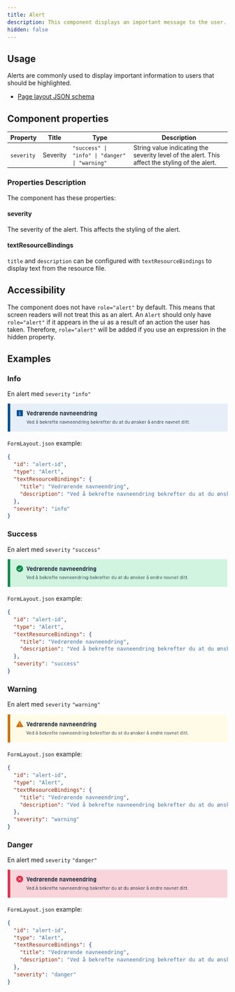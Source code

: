 ```yaml
---
title: Alert
description: This component displays an important message to the user. The component can be used to display a message with different levels of severity.
hidden: false
---
```


## Usage

Alerts are commonly used to display important information to users that should be highlighted.

* [Page layout JSON schema](https://altinncdn.no/schemas/json/layout/layout.schema.v1.json)

## Component properties

| **Property** | **Title**    | **Type**                                       | **Description**                                                                                |
|--------------|--------------|------------------------------------------------|------------------------------------------------------------------------------------------------|
| `severity`   | Severity     | `"success" \| "info" \| "danger" \| "warning"` | String value indicating the severity level of the alert. This affect the styling of the alert. |

### Properties Description

The component has these properties:

#### severity

The severity of the alert. This affects the styling of the alert.


#### textResourceBindings

`title` and `description` can be configured with `textResourceBindings` to display text from the resource file.

## Accessibility

The component does not have `role="alert"` by default. This means that screen readers will not treat this as an alert.
An `Alert` should only have `role="alert"` if it appears in the ui as a result of an action the user has taken. Therefore,
`role="alert"` will be added if you use an expression in the hidden property.

## Examples

### Info

En alert med `severity` `"info"`

![Info card](info.png)

`FormLayout.json` example:

```json
{
  "id": "alert-id",
  "type": "Alert",
  "textResourceBindings": {
    "title": "Vedrørende navneendring",
    "description": "Ved å bekrefte navneendring bekrefter du at du ønsker å endre navnet ditt."
  },
  "severity": "info"
}

```

### Success

En alert med `severity` `"success"`

![Info card](success.png)

`FormLayout.json` example:

```json
{
  "id": "alert-id",
  "type": "Alert",
  "textResourceBindings": {
    "title": "Vedrørende navneendring",
    "description": "Ved å bekrefte navneendring bekrefter du at du ønsker å endre navnet ditt."
  },
  "severity": "success"
}

```
### Warning

En alert med `severity` `"warning"`

![Info card](warning.png)

`FormLayout.json` example:

```json
{
  "id": "alert-id",
  "type": "Alert",
  "textResourceBindings": {
    "title": "Vedrørende navneendring",
    "description": "Ved å bekrefte navneendring bekrefter du at du ønsker å endre navnet ditt."
  },
  "severity": "warning"
}

```
### Danger

En alert med `severity` `"danger"`

![Info card](danger.png)

`FormLayout.json` example:

```json
{
  "id": "alert-id",
  "type": "Alert",
  "textResourceBindings": {
    "title": "Vedrørende navneendring",
    "description": "Ved å bekrefte navneendring bekrefter du at du ønsker å endre navnet ditt."
  },
  "severity": "danger"
}

```

